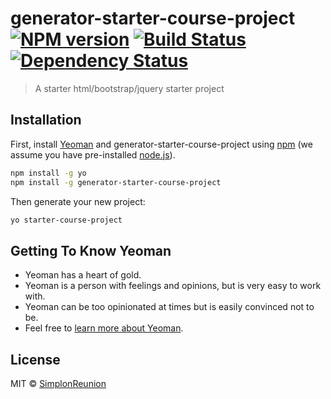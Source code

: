 # generator-starter-course-project [![NPM version][npm-image]][npm-url] [![Build Status][travis-image]][travis-url] [![Dependency Status][daviddm-image]][daviddm-url]
> A starter html/bootstrap/jquery starter project

## Installation

First, install [Yeoman](http://yeoman.io) and generator-starter-course-project using [npm](https://www.npmjs.com/) (we assume you have pre-installed [node.js](https://nodejs.org/)).

```bash
npm install -g yo
npm install -g generator-starter-course-project
```

Then generate your new project:

```bash
yo starter-course-project
```

## Getting To Know Yeoman

 * Yeoman has a heart of gold.
 * Yeoman is a person with feelings and opinions, but is very easy to work with.
 * Yeoman can be too opinionated at times but is easily convinced not to be.
 * Feel free to [learn more about Yeoman](http://yeoman.io/).

## License

MIT © [SimplonReunion]()


[npm-image]: https://badge.fury.io/js/generator-starter-course-project.svg
[npm-url]: https://npmjs.org/package/generator-starter-course-project
[travis-image]: https://travis-ci.org/SimplonReunion/generator-starter-course-project.svg?branch=master
[travis-url]: https://travis-ci.org/SimplonReunion/generator-starter-course-project
[daviddm-image]: https://david-dm.org/SimplonReunion/generator-starter-course-project.svg?theme=shields.io
[daviddm-url]: https://david-dm.org/SimplonReunion/generator-starter-course-project
